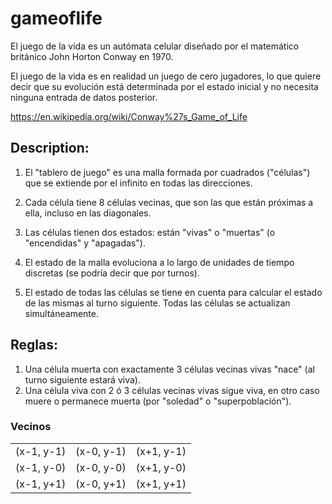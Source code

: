 gameoflife
==========
El juego de la vida es un autómata celular diseñado por el matemático británico John Horton Conway en 1970.

El juego de la vida es en realidad un juego de cero jugadores, lo que quiere decir que su evolución está determinada por el estado inicial y no necesita ninguna entrada de datos posterior.

https://en.wikipedia.org/wiki/Conway%27s_Game_of_Life

<h2>Description:</h2>

  1. El "tablero de juego" es una malla formada por cuadrados ("células") que se extiende por el infinito en todas las direcciones.

  2. Cada célula tiene 8 células vecinas, que son las que están próximas a ella, incluso en las diagonales.

  3. Las células tienen dos estados: están "vivas" o "muertas" (o "encendidas" y "apagadas").

  4. El estado de la malla evoluciona a lo largo de unidades de tiempo discretas (se podría decir que por turnos).

  5. El estado de todas las células se tiene en cuenta para calcular el estado de las mismas al turno siguiente.
    Todas las células se actualizan simultáneamente.

<h2>Reglas:</h2>

1. Una célula muerta con exactamente 3 células vecinas vivas "nace" (al turno siguiente estará viva).
2. Una célula viva con 2 ó 3 células vecinas vivas sigue viva, en otro caso muere o permanece muerta (por "soledad" o "superpoblación").


<h3>Vecinos</h3>
<table>
  <tr>
    <td>(x-1, y-1)</td>
    <td>(x-0, y-1)</td>
    <td>(x+1, y-1)</td>
  </tr>
  <tr>
    <td>(x-1, y-0)</td>
    <td>(x-0, y-0)</td>
    <td>(x+1, y-0)</td>
  </tr>
  <tr>
    <td>(x-1, y+1)</td>
    <td>(x-0, y+1)</td>
    <td>(x+1, y+1)</td>
  </tr>
</table>
